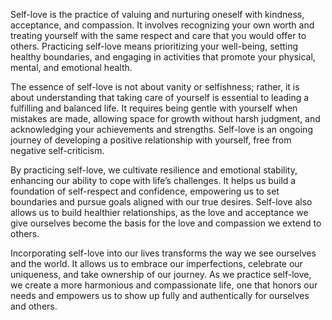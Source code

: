 Self-love is the practice of valuing and nurturing oneself with kindness, acceptance, and compassion. It involves recognizing your own worth and treating yourself with the same respect and care that you would offer to others. Practicing self-love means prioritizing your well-being, setting healthy boundaries, and engaging in activities that promote your physical, mental, and emotional health.

The essence of self-love is not about vanity or selfishness; rather, it is about understanding that taking care of yourself is essential to leading a fulfilling and balanced life. It requires being gentle with yourself when mistakes are made, allowing space for growth without harsh judgment, and acknowledging your achievements and strengths. Self-love is an ongoing journey of developing a positive relationship with yourself, free from negative self-criticism.

By practicing self-love, we cultivate resilience and emotional stability, enhancing our ability to cope with life’s challenges. It helps us build a foundation of self-respect and confidence, empowering us to set boundaries and pursue goals aligned with our true desires. Self-love also allows us to build healthier relationships, as the love and acceptance we give ourselves become the basis for the love and compassion we extend to others.

Incorporating self-love into our lives transforms the way we see ourselves and the world. It allows us to embrace our imperfections, celebrate our uniqueness, and take ownership of our journey. As we practice self-love, we create a more harmonious and compassionate life, one that honors our needs and empowers us to show up fully and authentically for ourselves and others.